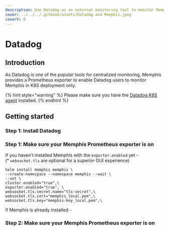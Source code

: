 ```yaml
---
description: Use Datadog as an external monitoring tool to monitor Memphis
cover: ../../../.gitbook/assets/Datadog and Memphis.jpeg
coverY: 0
---
```


# Datadog

## Introduction

As Datadog is one of the popular tools for centralized monitoring, Memphis provides a Prometheus exporter to enable Datadog users to monitor Memphis in K8S deployment only.

{% hint style="warning" %}
Please make sure you have the [Datadog K8S agent](https://docs.datadoghq.com/containers/kubernetes/installation/?tab=operator) installed.
{% endhint %}

## Getting started

### Step 1: Install Datadog&#x20;

### Step 1: Make sure your Memphis Prometheus exporter is on

If you haven't installed Memphis with the `exporter.enabled` yet - \
(\* `websocket.tls` are optional for a superior GUI experience)

```
helm install memphis memphis \
--create-namespace --namespace memphis --wait \
--set \
cluster.enabled="true",\
exporter.enabled="true", \
websocket.tls.secret.name="tls-secret",\
websocket.tls.cert="memphis_local.pem",\
websocket.tls.key="memphis-key_local.pem",\
```

If Memphis is already installed -



### Step 2: Make sure your Memphis Prometheus exporter is on
